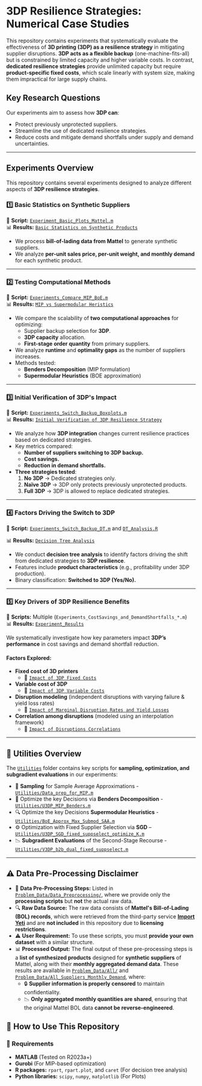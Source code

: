 # **3DP Resilience Strategies: Numerical Case Studies**

This repository contains experiments that systematically evaluate the effectiveness of **3D printing (3DP) as a resilience strategy** in mitigating supplier disruptions. **3DP acts as a flexible backup** (one-machine-fits-all) but is constrained by limited capacity and higher variable costs. In contrast, **dedicated resilience strategies** provide unlimited capacity but require **product-specific fixed costs**, which scale linearly with system size, making them impractical for large supply chains.

## **Key Research Questions**
Our experiments aim to assess how **3DP can**:
- Protect previously unprotected suppliers.
- Streamline the use of dedicated resilience strategies.
- Reduce costs and mitigate demand shortfalls under supply and demand uncertainties.

---

## **Experiments Overview**
This repository contains several experiments designed to analyze different aspects of **3DP resilience strategies**.

### **1️⃣ Basic Statistics on Synthetic Suppliers**
📌 **Script:** [`Experiment_Basic_Plots_Mattel.m`](Experiment_Basic_Plots_Mattel.m)  
📊 **Results:** [`Basic Statistics on Synthetic Products`](Experiment_Results/Basic_Pictures_Synthetic_Products/)  

- We process **bill-of-lading data from Mattel** to generate synthetic suppliers.
- We analyze **per-unit sales price, per-unit weight, and monthly demand** for each synthetic product.

---

### **2️⃣ Testing Computational Methods**
📌 **Script:** [`Experiments_Compare_MIP_BoE.m`](Experiments_Compare_MIP_BoE.m)  
📊 **Results:** [`MIP vs Supermodular Heristics`](Experiment_Results/Compare_MIP_Time_GRB_Benders_BoE/)  

- We compare the scalability of **two computational approaches** for optimizing:
  - Supplier backup selection for **3DP**.
  - **3DP capacity** allocation.
  - **First-stage order quantity** from primary suppliers.
- We analyze **runtime** and **optimality gaps** as the number of suppliers increases.
- Methods tested:
  - **Benders Decomposition** (MIP formulation)
  - **Supermodular Heuristics** (BOE approximation)

---

### **3️⃣ Initial Verification of 3DP's Impact**
📌 **Script:** [`Experiments_Switch_Backup_Boxplots.m`](Experiments_Switch_Backup_Boxplots.m)  
📊 **Results:** [`Initial Verification of 3DP Resilience Strategy`](Experiment_Results/Switch_Backup_vs_n/)  

- We analyze how **3DP integration** changes current resilience practices based on dedicated strategies.
- Key metrics compared:
  - **Number of suppliers switching to 3DP backup.**
  - **Cost savings.**
  - **Reduction in demand shortfalls.**
- **Three strategies tested**:
  1. **No 3DP** → Dedicated strategies only.
  2. **Naïve 3DP** → 3DP only protects previously unprotected products.
  3. **Full 3DP** → 3DP is allowed to replace dedicated strategies.

---

### **4️⃣ Factors Driving the Switch to 3DP**
📌 **Script:** [`Experiments_Switch_Backup_DT.m`](Experiments_Switch_Backup_DT.m)  and [`DT_Analysis.R`](Experiment_Results/Decision_Tree/DT_Analysis.R)

📊 **Results:** [`Decision Tree Analysis`](Experiment_Results/Decision_Tree/)  

- We conduct **decision tree analysis** to identify factors driving the shift from dedicated strategies to **3DP resilience**.
- Features include **product characteristics** (e.g., profitability under 3DP production).
- Binary classification: **Switched to 3DP (Yes/No).**

---

### **5️⃣ Key Drivers of 3DP Resilience Benefits**
📌 **Scripts:** Multiple (`Experiments_CostSavings_and_DemandShortfalls_*.m`)  
📊 **Results:** [`Experiment_Results`](Experiment_Results/)  

We systematically investigate how key parameters impact **3DP’s performance** in cost savings and demand shortfall reduction.

#### **Factors Explored:**
- **Fixed cost of 3D printers**  
  - 📂 [`Impact of 3DP Fixed Costs`](Experiment_Results/Relative_Cost_Savings_Shortfalls_Varying_3DPFixedCost/)  
- **Variable cost of 3DP**  
  - 📂 [`Impact of 3DP Variable Costs`](Experiment_Results/Relative_Cost_Savings_Shortfalls_Varying_c3DP/)  
- **Disruption modeling** (independent disruptions with varying failure & yield loss rates)  
  - 📂 [`Impact of Marginal Disruption Rates and Yield Losses`](Experiment_Results/Relative_Cost_Savings_Shortfalls_Varying_p_yieldloss/)  
- **Correlation among disruptions** (modeled using an interpolation framework)  
  - 📂 [`Impact of Disruptions Correlations`](Experiment_Results/Relative_Cost_Savings_Shortfalls_Corr_Interpolate/)  

---


## 📂 Utilities Overview  
The [`Utilities`](Utilities/)   folder contains key scripts for **sampling, optimization, and subgradient evaluations** in our experiments:
- 🎲 **Sampling** for Sample Average Approximations  - [`Utilities/Data_prep_for_MIP.m`](Utilities/Data_prep_for_MIP.m)  
- 🧮 Optimize the key Decisions via **Benders Decomposition** - [`Utilities/U3DP_MIP_Benders.m`](Utilities/U3DP_MIP_Benders.m)  
- 🔍 Optimize the key Decisions **Supermodular Heuristics** - [`Utilities/BoE_Approx_Max_Submod_SAA.m`](Utilities/BoE_Approx_Max_Submod_SAA.m)  
- ⚙️ Optimization with Fixed Supplier Selection via **SGD** – [`Utilities/U3DP_SGD_fixed_suppselect_optimize_K.m`](Utilities/U3DP_SGD_fixed_suppselect_optimize_K.m)  
- 📉 **Subgradient Evaluations** of the Second-Stage Recourse - [`Utilities/V3DP_b2b_dual_fixed_suppselect.m`](Utilities/V3DP_b2b_dual_fixed_suppselect.m)  

---


## ⚠️ Data Pre-Processing Disclaimer
- 📂 **Data Pre-Processing Steps:** Listed in [`Problem_Data/Data_Preprocessing/`](Problem_Data/Data_Preprocessing/), where we provide only the **processing scripts** but **not** the actual raw data.  
- 🔍 **Raw Data Source:** The raw data consists of **Mattel's Bill-of-Lading (BOL) records**, which were retrieved from the third-party service **[Import Yeti](https://www.importyeti.com)** and are **not included** in this repository due to **licensing restrictions**.  
- ⚠️ **User Requirement:** To use these scripts, you must **provide your own dataset** with a similar structure.  
- 📊 **Processed Output:** The final output of these pre-processing steps is a **list of synthesized products** designed for **synthetic suppliers** of Mattel, along with their **monthly aggregated demand data**. These results are available in [`Problem_Data/All/`](Problem_Data/All/) and [`Problem_Data/All_Suppliers_Monthly_Demand`](Problem_Data/All_Suppliers_Monthly_Demand), where:  
  - 🔒 **Supplier information is properly censored** to maintain confidentiality.  
  - 📉 **Only aggregated monthly quantities are shared**, ensuring that the original Mattel BOL data **cannot be reverse-engineered**.  


## **📌 How to Use This Repository**
### **🔧 Requirements**
- **MATLAB** (Tested on R2023a+)
- **Gurobi** (For MIP-based optimization)
- **R packages:** `rpart`, `rpart.plot`, and `caret` (For decision tree analysis)
- **Python libraries:** `scipy`, `numpy`, `matplotlib` (For Plots)
